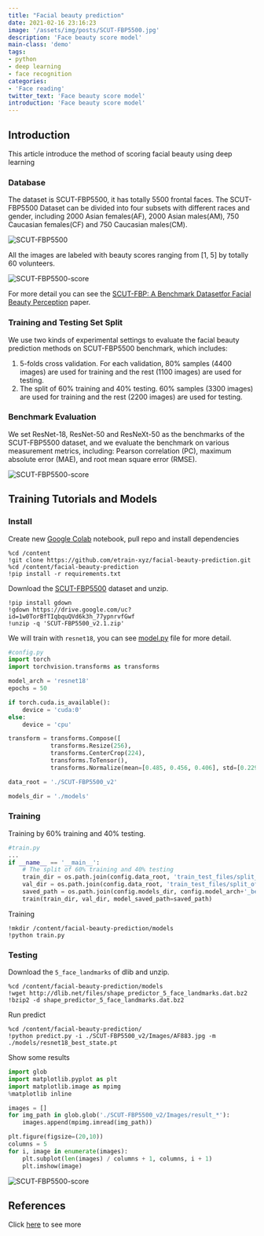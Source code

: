```yaml
---
title: "Facial beauty prediction"
date: 2021-02-16 23:16:23
image: '/assets/img/posts/SCUT-FBP5500.jpg'
description: 'Face beauty score model'
main-class: 'demo'
tags:
- python
- deep learning
- face recognition
categories:
- 'Face reading'
twitter_text: 'Face beauty score model'
introduction: 'Face beauty score model'
---
```


## Introduction

This article introduce the method of scoring facial beauty using deep learning

### Database

The dataset is SCUT-FBP5500, it has totally 5500 frontal faces. The SCUT-FBP5500 Dataset can be divided into four subsets with different races and gender, including 2000 Asian females(AF), 2000 Asian males(AM), 750 Caucasian females(CF) and 750 Caucasian males(CM).

![SCUT-FBP5500](/assets/img/posts/SCUT-FBP5500.jpg)

All the images are labeled with beauty scores ranging from [1, 5] by totally 60 volunteers.

![SCUT-FBP5500-score](/assets/img/posts/SCUT-FBP5500-score.png)

For more detail you can see the [SCUT-FBP: A Benchmark Datasetfor Facial Beauty Perception](https://arxiv.org/pdf/1511.02459.pdf) paper.

### Training and Testing Set Split

We use two kinds of experimental settings to evaluate the facial beauty prediction methods on SCUT-FBP5500 benchmark, which includes:

1. 5-folds cross validation. For each validation, 80% samples (4400 images) are used for training and the rest (1100 images) are used for testing.
2. The split of 60% training and 40% testing. 60% samples (3300 images) are used for training and the rest (2200 images) are used for testing.

### Benchmark Evaluation

We set ResNet-18, ResNet-50 and ResNeXt-50 as the benchmarks of the SCUT-FBP5500 dataset, and we evaluate the benchmark on various measurement metrics, including: Pearson correlation (PC), maximum absolute error (MAE), and root mean square error (RMSE).

![SCUT-FBP5500-score](/assets/img/posts/SCUT-FBP5500-Benchmark.png)


## Training Tutorials and Models

### Install

Create new [Google Colab](https://colab.research.google.com) notebook, pull repo and install dependencies

```
%cd /content
!git clone https://github.com/etrain-xyz/facial-beauty-prediction.git
%cd /content/facial-beauty-prediction
!pip install -r requirements.txt
```

Download the [SCUT-FBP5500](https://drive.google.com/open?id=1w0TorBfTIqbquQVd6k3h_77ypnrvfGwf) dataset and unzip.

```
!pip install gdown
!gdown https://drive.google.com/uc?id=1w0TorBfTIqbquQVd6k3h_77ypnrvfGwf
!unzip -q 'SCUT-FBP5500_v2.1.zip'
```

We will train with `resnet18`, you can see [model.py](https://github.com/etrain-xyz/facial-beauty-prediction/blob/master/model.py) file for more detail.

```python
#config.py
import torch
import torchvision.transforms as transforms

model_arch = 'resnet18'
epochs = 50

if torch.cuda.is_available():
    device = 'cuda:0'
else:
    device = 'cpu'

transform = transforms.Compose([
			transforms.Resize(256),
			transforms.CenterCrop(224),
			transforms.ToTensor(),
			transforms.Normalize(mean=[0.485, 0.456, 0.406], std=[0.229, 0.224, 0.225]),])

data_root = './SCUT-FBP5500_v2'

models_dir = './models'
```

### Training

Training by 60% training and 40% testing.

```python
#train.py
...
if __name__ == '__main__':
	# The split of 60% training and 40% testing
	train_dir = os.path.join(config.data_root, 'train_test_files/split_of_60%training and 40%testing/train.txt')
	val_dir = os.path.join(config.data_root, 'train_test_files/split_of_60%training and 40%testing/test.txt')
	saved_path = os.path.join(config.models_dir, config.model_arch+'_best_state.pt')
	train(train_dir, val_dir, model_saved_path=saved_path)
```

Training

```
!mkdir /content/facial-beauty-prediction/models
!python train.py
```

### Testing

Download the `5_face_landmarks` of dlib and unzip.

```
%cd /content/facial-beauty-prediction/models
!wget http://dlib.net/files/shape_predictor_5_face_landmarks.dat.bz2
!bzip2 -d shape_predictor_5_face_landmarks.dat.bz2
```

Run predict

```
%cd /content/facial-beauty-prediction/
!python predict.py -i ./SCUT-FBP5500_v2/Images/AF883.jpg -m ./models/resnet18_best_state.pt
```

Show some results

```python
import glob
import matplotlib.pyplot as plt
import matplotlib.image as mpimg
%matplotlib inline

images = []
for img_path in glob.glob('./SCUT-FBP5500_v2/Images/result_*'):
    images.append(mpimg.imread(img_path))

plt.figure(figsize=(20,10))
columns = 5
for i, image in enumerate(images):
    plt.subplot(len(images) / columns + 1, columns, i + 1)
    plt.imshow(image)
```

![SCUT-FBP5500-score](/assets/img/posts/SCUT_FBP5500-result.png)

## References

Click [here]((https://github.com/etrain-xyz/facial-beauty-prediction)) to see more